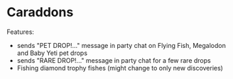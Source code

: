 # Caraddons

Features:
  - sends "PET DROP!..." message in party chat on Flying Fish, Megalodon and Baby Yeti pet drops
  - sends "RARE DROP!..." message in party chat for a few rare drops
  - Fishing diamond trophy fishes (might change to only new discoveries)